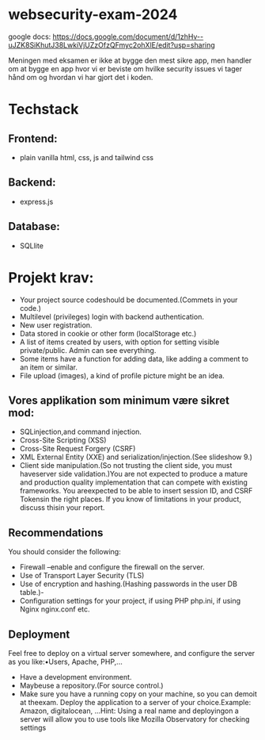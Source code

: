 # websecurity-exam-2024
google docs:
https://docs.google.com/document/d/1zhHv--uJZK8SiKhutJ38LwkiVjUZzOfzQFmyc2ohXlE/edit?usp=sharing

Meningen med eksamen er ikke at bygge den mest sikre app, men handler om at bygge en app hvor vi er beviste om hvilke security issues vi tager hånd om og hvordan vi har gjort det i koden.

# Techstack

## Frontend:

- plain vanilla html, css, js and tailwind css

## Backend:

- express.js

## Database:

- SQLlite

# Projekt krav:

- Your project source codeshould be documented.(Commets in your code.)
- Multilevel (privileges) login with backend authentication.
- New user registration.
- Data stored in cookie or other form (localStorage etc.)
- A list of items created by users, with option for setting visible private/public. Admin can see everything.
- Some items have a function for adding data, like adding a comment to an item or similar.
- File upload (images), a kind of profile picture might be an idea.

## Vores applikation som minimum være sikret mod:

- SQLinjection,and command injection.
- Cross-Site Scripting (XSS)
- Cross-Site Request Forgery (CSRF)
- XML External Entity (XXE) and serialization/injection.(See slideshow 9.)
- Client side manipulation.(So not trusting the client side, you must haveserver side validation.)You are not expected to produce a mature and production quality implementation that can compete with existing frameworks.
  You areexpected to be able to insert session ID, and CSRF Tokensin the right places. If you know of limitations in your product, discuss thisin your report.

## Recommendations

You should consider the following:

- Firewall –enable and configure the firewall on the server.
- Use of Transport Layer Security (TLS)
- Use of encryption and hashing.(Hashing passwords in the user DB table.)-
- Configuration settings for your project, if using PHP php.ini, if using Nginx nginx.conf etc.

## Deployment

Feel free to deploy on a virtual server somewhere, and configure the server as you like:•Users, Apache, PHP,...

- Have a development environment.
- Maybeuse a repository.(For source control.)
- Make sure you have a running copy on your machine, so you can demoit at theexam.
  Deploy the application to a server of your choice.Example: Amazon, digitalocean, ...Hint: Using a real name and deployingon a server will allow you to use tools like Mozilla Observatory for checking settings
